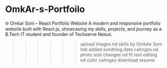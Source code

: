 # OmkAr-s-Portfoilo
🌐 Omkar Soni – React Portfolio Website A modern and responsive portfolio website built with React.js, showcasing my skills, projects, and journey as a B.Tech IT student and founder of Techserve Nexus.
>>>>>> upload images nd skills by OmkAe Soni
>>>>>> link added somthing data cahnges nd photo size changes nd fit
>>>>>> text editing nd color cahnges
>>>>>> download resume
>>>>>> 

